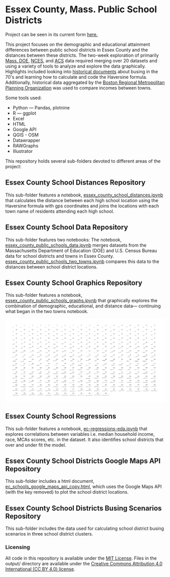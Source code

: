 # Essex County, Mass. Public School Districts

Project can be seen in its current form [here.](https://semerriam.github.io/projects/pj_ec_schools.html)

This project focuses on the demographic and educational attainment differences between public school districts in Essex County and the distances between these districts. The two-week exploration of primarily [Mass. DOE](https://profiles.doe.mass.edu/state_report/), [NCES](https://nces.ed.gov/ccd/schoolsearch/school_list.asp?Search=1&DistrictID=2506660/), and [ACS](https://www.census.gov/quickfacts/) data required merging over 20 datasets and using a variety of tools to analyze and explore the data graphically. Highlights included looking into [historical documents](https://books.google.com/books?id=dc9ygP8aoS0C&pg=PA87&lpg=PA87&dq=%E2%80%9Cthe+racial+balance+in+all+citywide+schools+shall+be+reflective+of+the+total+student+population+in+the+Boston+Public+School+system,+with+a+5+percent+leeway+in+white+or+minority+enrollments.+For+example,+white+students+represent+51+percent+of+the+city%E2%80%99s+student,+so+white+enrollment+could+number+from+56+to+46+percent+at+any+citywide+school.+Black+and+other+minority+students,+who+are+49+percent+of+the+city%E2%80%99s+total+school+enrollment,+may+range+from+54+to+44+percent+of+enrollment+at+individual+citywide+schools.%E2%80%9D&source=bl&ots=MbLuoeScuY&sig=ACfU3U18zuk8VRN21Pd9r1y5LFlgseRaDw&hl=en&sa=X&ved=2ahUKEwjhz5Cqj-71AhWIT98KHZb3AN0Q6AF6BAgCEAM#v=onepage&q=%E2%80%9Cthe%20racial%20balance%20in%20all%20citywide%20schools%20shall%20be%20reflective%20of%20the%20total%20student%20population%20in%20the%20Boston%20Public%20School%20system%2C%20with%20a%205%20percent%20leeway%20in%20white%20or%20minority%20enrollments.%20For%20example%2C%20white%20students%20represent%2051%20percent%20of%20the%20city%E2%80%99s%20student%2C%20so%20white%20enrollment%20could%20number%20from%2056%20to%2046%20percent%20at%20any%20citywide%20school.%20Black%20and%20other%20minority%20students%2C%20who%20are%2049%20percent%20of%20the%20city%E2%80%99s%20total%20school%20enrollment%2C%20may%20range%20from%2054%20to%2044%20percent%20of%20enrollment%20at%20individual%20citywide%20schools.%E2%80%9D&f=false) about busing in the 70's and learning how to calculate and code the Haversine formula. Additionally, historical data aggregated by the [Boston Regional Metropolitan Planning Organization](https://www.ctps.org/node/3280/) was used to compare incomes between towns. 

Some tools used:
- Python — Pandas, plotnine
- R — ggplot
- Excel
- HTML
- Google API
- QGIS - OSM 
- Datawrapper
- RAWGraphs
- Illustrator



This repository holds several sub-folders devoted to different areas of the project:

## Essex County School Distances Repository
This sub-folder features a notebook, [essex_county_school_distances.ipynb](ec_school_distances/essex_county_school_distances.ipynb) that calculates the distance between each high school location using the Haversine formula with gps coordinates and joins the locations with each town name of residents attending each high school.

## Essex County School Data Repository
This sub-folder features two notebooks: The notebook, [essex_county_public_schools_data.ipynb](ec-school-data/essex_county_public_schools_data.ipynb) merges datasets from the Massachusetts Department of Education (DOE) and U.S. Census Bureau data for school districts and towns in Essex County. [essex_county_public_schools_two_towns.ipynb](ec-school-data/essex_county_public_schools_two_towns.ipynb) compares this data to the distances between school district locations. 

## Essex County School Graphics Repository
This sub-folder features a notebook, [essex_county_public_schools_graphs.ipynb](ec_school_graphics/essex_county_public_schools_graphs.ipynb) that graphically explores the combination of demographic, educational, and distance data— continuing what began in the two towns notebook. 

![essex-country-school-districts-combos.png](ec_school_graphics/essex-country-school-districts-combos.png)

## Essex County School Regressions
This sub-folder features a notebook, [ec-regressions-eda.ipynb](ec-regressions/ec-regressions-eda.ipynb) that explores correlations between variables i.e. median household income, race, MCAs scores, etc. in the dataset. It also identifies school districts that over and under fit the model. 

## Essex County School Districts Google Maps API Repository
This sub-folder includes a html document, [ec_schools_google_maps_api_copy.html](ec-school-districts-google-maps-api/ec_schools_google_maps_api_copy.html), which uses the Google Maps API (with the key removed) to plot the school district locations.

## Essex County School Districts Busing Scenarios Repository
This sub-folder includes the data used for calculating school district busing scenarios in three school district clusters.

### Licensing
All code in this repository is available under the [MIT License](https://opensource.org/licenses/MIT). Files in the output/ directory are available under the [Creative Commons Attribution 4.0 International (CC BY 4.0) license](https://creativecommons.org/licenses/by/4.0/).
